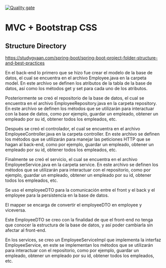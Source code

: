[![Quality gate](https://sonarcloud.io/api/project_badges/quality_gate?project=PDSW-ECI_spring-mvc-with-bootstrap)](https://sonarcloud.io/summary/new_code?id=PDSW-ECI_spring-mvc-with-bootstrap)

# MVC + Bootstrap CSS

## Structure Directory
https://studygyaan.com/spring-boot/spring-boot-project-folder-structure-and-best-practices


En el back-end lo primero que se hizo fue crear el modelo de la base de datos, el cual se encuentra en el archivo Employee.java en la carpeta model. En este archivo se definen los atributos de la tabla de la base de datos, así como los métodos get y set para cada uno de los atributos.

Posteriormente se creó el repositorio de la base de datos, el cual se encuentra en el archivo EmployeeRepository.java en la carpeta repository. En este archivo se definen los métodos que se utilizarán para interactuar con la base de datos, como por ejemplo, guardar un empleado, obtener un empleado por su id, obtener todos los empleados, etc.
    
Después se creó el controlador, el cual se encuentra en el archivo EmployeeController.java en la carpeta controller. En este archivo se definen los métodos que se utilizarán para manejar las peticiones HTTP que se hagan al back-end, como por ejemplo, guardar un empleado, obtener un empleado por su id, obtener todos los empleados, etc.

Finalmente se creó el servicio, el cual se encuentra en el archivo EmployeeService.java en la carpeta service. En este archivo se definen los métodos que se utilizarán para interactuar con el repositorio, como por ejemplo, guardar un empleado, obtener un empleado por su id, obtener todos los empleados, etc.

Se uso el employeeDTO para la comunicación entre el front y el back y el employee para la persistencia en la base de datos.

El mapper se encarga de convertir el employeeDTO en employee y viceversa.

Este EmployeeDTO se creo con la finalidad de que el front-end no tenga que conocer la estructura de la base de datos, y así poder cambiarla sin afectar al front-end.

En los services, se creo un EmployeeServiceImpl que implementa la interfaz EmployeeService, en este se implementan los métodos que se utilizarán para interactuar con el repositorio, como por ejemplo, guardar un empleado, obtener un empleado por su id, obtener todos los empleados, etc.